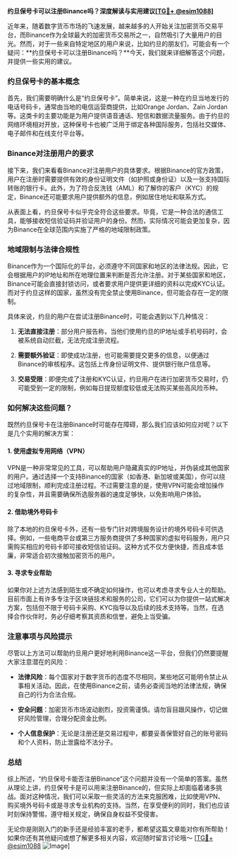 **约旦保号卡可以注册Binance吗？深度解读与实用建议[[TG💪+ @esim1088](https://t.me/s/esim1088)]**

近年来，随着数字货币市场的飞速发展，越来越多的人开始关注加密货币交易平台，而Binance作为全球最大的加密货币交易所之一，自然吸引了大量用户的目光。然而，对于一些来自特定地区的用户来说，比如约旦的朋友们，可能会有一个疑问：**约旦保号卡可以注册Binance吗？**今天，我们就来详细解答这个问题，并提供一些实用的建议。

### 约旦保号卡的基本概念

首先，我们需要明确什么是“约旦保号卡”。简单来说，这是一种在约旦当地发行的电话号码卡，通常由当地的电信运营商提供，比如Orange Jordan、Zain Jordan等。这类卡的主要功能是为用户提供语音通话、短信和数据流量服务。由于约旦的网络环境相对开放，这种保号卡也被广泛用于绑定各种国际服务，包括社交媒体、电子邮件和在线支付平台等。

### Binance对注册用户的要求

接下来，我们来看看Binance对注册用户的具体要求。根据Binance的官方政策，用户在注册时需要提供有效的身份证明文件（如护照或身份证）以及一张支持国际转账的银行卡。此外，为了符合反洗钱（AML）和了解你的客户（KYC）的规定，Binance还可能要求用户提供额外的信息，例如居住地址和联系方式。

从表面上看，约旦保号卡似乎完全符合这些要求。毕竟，它是一种合法的通信工具，能够接收短信验证码并验证用户的身份。然而，实际情况可能会更加复杂，因为Binance在全球范围内实施了严格的地域限制政策。

### 地域限制与法律合规性

Binance作为一个国际化的平台，必须遵守不同国家和地区的法律法规。因此，它会根据用户的IP地址和所在地理位置来判断是否允许注册。对于某些国家和地区，Binance可能会直接封锁访问，或者要求用户提供更详细的资料以完成KYC认证。而对于约旦这样的国家，虽然没有完全禁止使用Binance，但可能会存在一定的限制。

具体来说，约旦的用户在尝试注册Binance时，可能会遇到以下几种情况：

1. **无法直接注册**：部分用户报告称，当他们使用约旦的IP地址或手机号码时，会被系统自动拦截，无法完成注册流程。
   
2. **需要额外验证**：即使成功注册，也可能需要提交更多的信息，以便通过Binance的审核程序。这包括上传身份证明文件、提供银行账户信息等。

3. **交易受限**：即便完成了注册和KYC认证，约旦用户在进行加密货币交易时，仍可能受到一定的限制，例如每日提现额度较低或无法购买某些高风险币种。

### 如何解决这些问题？

既然约旦保号卡在注册Binance时可能存在障碍，那么我们应该如何应对呢？以下是几个实用的解决方案：

#### 1. 使用虚拟专用网络（VPN）

VPN是一种非常常见的工具，可以帮助用户隐藏真实的IP地址，并伪装成其他国家的用户。通过选择一个支持Binance的国家（如香港、新加坡或美国），你可以绕过地域限制，顺利完成注册过程。不过需要注意的是，使用VPN可能会增加操作的复杂性，并且需要确保所选服务器的速度足够快，以免影响用户体验。

#### 2. 借助境外号码卡

除了本地的约旦保号卡外，还有一些专门针对跨境服务设计的境外号码卡可供选择。例如，一些电商平台或第三方服务商提供了多种国家的虚拟号码服务，用户只需购买相应的号码卡即可接收短信验证码。这种方式不仅方便快捷，而且成本低廉，非常适合初次接触加密货币的用户。

#### 3. 寻求专业帮助

如果你对上述方法感到陌生或不确定如何操作，也可以考虑寻求专业人士的帮助。目前市面上有许多专注于区块链技术和服务的公司，它们可以为你提供一站式解决方案，包括但不限于号码卡采购、KYC指导以及后续的技术支持等。当然，在选择合作伙伴时，务必仔细考察其资质和信誉，避免上当受骗。

### 注意事项与风险提示

尽管以上方法可以帮助约旦用户更好地利用Binance这一平台，但我们仍然要提醒大家注意潜在的风险：

- **法律风险**：每个国家对于数字货币的态度不尽相同，某些地区可能明令禁止从事相关活动。因此，在使用Binance之前，请务必查阅当地的法律法规，确保自己的行为合法合规。
  
- **安全问题**：加密货币市场波动剧烈，投资需谨慎。请勿盲目跟风操作，切记做好风险管理，合理分配资金比例。

- **个人信息保护**：无论是注册还是交易过程中，都要妥善保管好自己的账号密码和个人资料，防止泄露给不法分子。

### 总结

综上所述，“约旦保号卡能否注册Binance”这个问题并没有一个简单的答案。虽然从理论上讲，约旦保号卡是可以用来注册Binance的，但实际上却面临着诸多挑战。面对这种情况，我们可以采取一些灵活的方法来克服困难，比如使用VPN、购买境外号码卡或是寻求专业机构的支持。当然，在享受便利的同时，我们也应该时刻保持警惕，遵守相关规定，确保自身权益不受侵害。

无论你是刚刚入门的新手还是经验丰富的老手，都希望这篇文章能对你有所帮助！如果你还有其他疑问或想了解更多相关内容，欢迎随时留言讨论哦～ [[TG💪+ @esim1088](https://t.me/s/esim1088) ![Image](https://i.postimg.cc/4NQfJmqS/Snipaste-2025-05-13-00-14-12.png)]